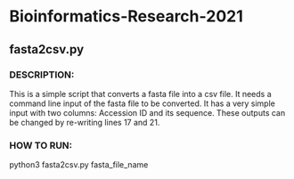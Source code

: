 # Bioinformatics-Research-2021

## fasta2csv.py
### DESCRIPTION:
This is a simple script that converts a fasta file into a csv file. 
It needs a command line input of the fasta file to be converted.
It has a very simple input with two columns: Accession ID and its sequence.
These outputs can be changed by re-writing lines 17 and 21.

### HOW TO RUN:
python3 fasta2csv.py fasta_file_name